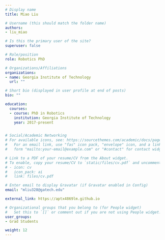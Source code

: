 ```yaml
---
# Display name
title: Miao Liu

# Username (this should match the folder name)
authors:
- liu_miao

# Is this the primary user of the site?
superuser: false

# Role/position
role: Robotics PhD

# Organizations/Affiliations
organizations:
- name: Georgia Institute of Technology
  url: ""

# Short bio (displayed in user profile at end of posts)
bio: ""

education:
  courses:
  - course: PhD in Robotics
    institution: Georgia Institute of Technology
    year: 2017-present


# Social/Academic Networking
# For available icons, see: https://sourcethemes.com/academic/docs/page-builder/#icons
#   For an email link, use "fas" icon pack, "envelope" icon, and a link in the
#   form "mailto:your-email@example.com" or "#contact" for contact widget.

# Link to a PDF of your resume/CV from the About widget.
# To enable, copy your resume/CV to `static/files/cv.pdf` and uncomment the lines below.
# - icon: cv
#   icon_pack: ai
#   link: files/cv.pdf

# Enter email to display Gravatar (if Gravatar enabled in Config)
email: "mliu328@gatech.edu"

external_link: https://aptx4869lm.github.io

# Organizational groups that you belong to (for People widget)
#   Set this to `[]` or comment out if you are not using People widget.
user_groups:
- Grad Students

weight: 12
---
```


